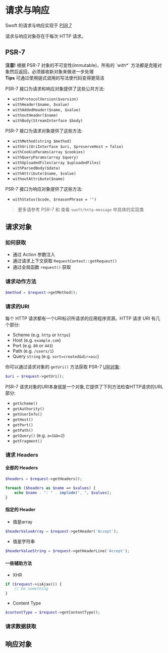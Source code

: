 # 请求与响应

Swoft 的请求与响应实现于 [PSR 7](https://github.com/php-fig/http-message)

请求与响应对象存在于每次 HTTP 请求。

## PSR-7

<div class="alert alert-warning alert-dismissible" role="alert">
  <strong>注意!</strong> 根据 PSR-7 对象的不可变性(immutable)，所有的 `with*` 方法都是克隆对象然后返回，必须接收新对象来做进一步处理 
</div>

<div class="alert alert-info" role="alert">
   <strong>Tips</strong> 可通过使用链式调用的写法使代码变得更简洁
</div>

PSR-7 接口为请求和响应对象提供了这些公共方法:

- `withProtocolVersion($version)`
- `withHeader($name, $value)`
- `withAddedHeader($name, $value)`
- `withoutHeader($name)`
- `withBody(StreamInterface $body)`

PSR-7 接口为请求对象提供了这些方法:

- `withMethod(string $method)`
- `withUri(UriInterface $uri, $preserveHost = false)`
- `withCookieParams(array $cookies)`
- `withQueryParams(array $query)`
- `withUploadedFiles(array $uploadedFiles)`
- `withParsedBody($data)`
- `withAttribute($name, $value)`
- `withoutAttribute($name)`

PSR-7 接口为响应对象提供了这些方法:

- `withStatus($code, $reasonPhrase = '')`

> 更多请参考 PSR-7 和 查看 `swoft/http-message` 中具体的实现类

## 请求对象

### 如何获取

- 通过 Action 参数注入
- 通过请求上下文获取 `RequestContext::getRequest()`
- 通过全局函数 `request()` 获取

### 请求动作方法

```php
$method = $request->getMethod();
```

### 请求的URI

每个 HTTP 请求都有一个URI标识所请求的应用程序资源。HTTP 请求 URI 有几个部分:

- Scheme (e.g. `http` or `https`)
- Host (e.g. `example.com`)
- Port (e.g. `80` or `443`)
- Path (e.g. `/users/1`)
- Query `string` (e.g. `sort=created&dir=asc`)

你可以通过请求对象的 `getUri()` 方法获取 PSR-7 [URI对象](http://www.php-fig.org/psr/psr-7/#3-5-psr-http-message-uriinterface):

```php
$uri = $request->getUri();
```

PSR-7 请求对象的URI本身就是一个对象,它提供了下列方法检查HTTP请求的URL部分:

- `getScheme()`
- `getAuthority()`
- `getUserInfo()`
- `getHost()`
- `getPort()`
- `getPath()`
- `getQuery()` (e.g. `a=1&b=2`)
- `getFragment()`

### 请求 Headers

#### 全部的 Headers

```php
$headers = $request->getHeaders();

foreach ($headers as $name => $values) {
    echo $name . ": " . implode(", ", $values);
}
```

#### 指定的 Header

- 值是array

```php
$headerValueArray = $request->getHeader('Accept');
```

- 值是字符串

```php
$headerValueString = $request->getHeaderLine('Accept');
```

#### 一些辅助方法

- XHR 

```php
if ($request->isAjax()) {
    // Do something
}
```

- Content Type

```php
$contentType = $request->getContentType();
```

### 请求数据获取

## 响应对象
